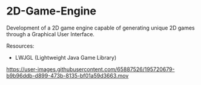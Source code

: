 # 2D-Game-Engine
Development of a 2D game engine capable of generating unique 2D games through a Graphical User Interface.

Resources:

  - LWJGL (Lightweight Java Game Library)

https://user-images.githubusercontent.com/65887526/195720679-b9b96ddb-d899-473b-8135-bf01a59d3663.mov

